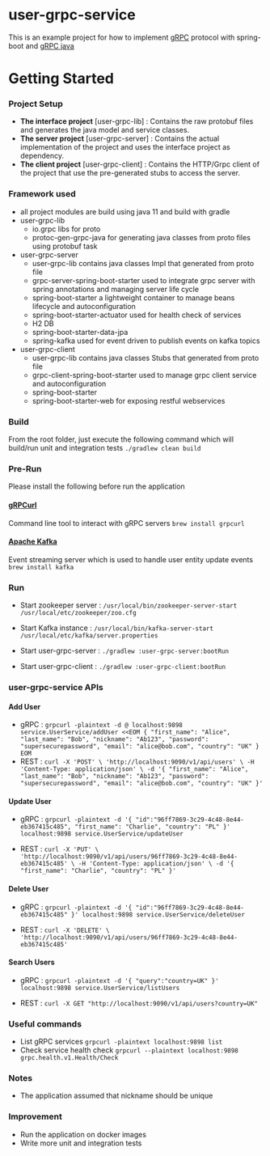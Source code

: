 # user-grpc-service
This is an example project for how to implement [gRPC](https://grpc.io/docs/languages/java/) protocol with spring-boot and [gRPC java](https://grpc.io/docs/languages/java/)

# Getting Started

### Project Setup

* **The interface project** [user-grpc-lib] : Contains the raw protobuf files and generates the java model and service classes.
* **The server project** [user-grpc-server] : Contains the actual implementation of the project and uses the interface project as dependency.
* **The client project** [user-grpc-client] : Contains the HTTP/Grpc client of the project that use the pre-generated stubs to access the server.


### Framework used

* all project modules are build using java 11 and build with gradle
* user-grpc-lib
  * io.grpc libs for proto
  * protoc-gen-grpc-java for generating java classes from proto files using protobuf task
* user-grpc-server
  * user-grpc-lib contains java classes Impl that generated from proto file
  * grpc-server-spring-boot-starter used to integrate grpc server with spring annotations and managing server life cycle
  * spring-boot-starter a lightweight container to manage beans lifecycle and autoconfiguration
  * spring-boot-starter-actuator used for health check of services
  * H2 DB
  * spring-boot-starter-data-jpa
  * spring-kafka used for event driven to publish events on kafka topics
* user-grpc-client
  * user-grpc-lib contains java classes Stubs that generated from proto file
  * grpc-client-spring-boot-starter used to manage grpc client service and autoconfiguration
  * spring-boot-starter
  * spring-boot-starter-web for exposing restful webservices


### Build
From the root folder, just execute the following command which will build/run unit and integration tests
`./gradlew clean build`



### Pre-Run

Please install the following before run the application

#### [gRPCurl](https://github.com/fullstorydev/grpcurl)
Command line tool to interact with gRPC servers
`brew install grpcurl`


#### [Apache Kafka](https://kafka.apache.org/)
Event streaming server which is used to handle user entity update events
`brew install kafka`



### Run

* Start zookeeper server : 
`/usr/local/bin/zookeeper-server-start /usr/local/etc/zookeeper/zoo.cfg`

* Start Kafka instance :
`/usr/local/bin/kafka-server-start /usr/local/etc/kafka/server.properties`

* Start user-grpc-server :
`./gradlew :user-grpc-server:bootRun`

* Start user-grpc-client :
`./gradlew :user-grpc-client:bootRun`


### user-grpc-service APIs

#### Add User
* gRPC :
  `grpcurl -plaintext -d @ localhost:9898 service.UserService/addUser <<EOM
  {
      "first_name": "Alice",
      "last_name": "Bob",
      "nickname": "Ab123",
      "password": "supersecurepassword",
      "email": "alice@bob.com",
      "country": "UK"
  }
EOM`
* REST :
  `curl -X 'POST' \
           'http://localhost:9090/v1/api/users' \
           -H 'Content-Type: application/json' \
           -d '{
                  "first_name": "Alice",
                  "last_name": "Bob",
                  "nickname": "Ab123",
                  "password": "supersecurepassword",
                  "email": "alice@bob.com",
                  "country": "UK"
           }'`


#### Update User
* gRPC :
  `grpcurl -plaintext -d '{ "id":"96ff7869-3c29-4c48-8e44-eb367415c485", "first_name": "Charlie", "country": "PL" }' localhost:9898 service.UserService/updateUser`

* REST :
  `curl -X 'PUT' \
  'http://localhost:9090/v1/api/users/96ff7869-3c29-4c48-8e44-eb367415c485' \
  -H 'Content-Type: application/json' \
  -d '{
          "first_name": "Charlie",
          "country": "PL"
      }'`

#### Delete User
* gRPC :
  `grpcurl -plaintext -d '{ "id":"96ff7869-3c29-4c48-8e44-eb367415c485" }' localhost:9898 service.UserService/deleteUser`

* REST :
  `curl -X 'DELETE' \
  'http://localhost:9090/v1/api/users/96ff7869-3c29-4c48-8e44-eb367415c485'`



#### Search Users
* gRPC :
  `grpcurl -plaintext -d '{ "query":"country=UK" }' localhost:9898 service.UserService/listUsers`

* REST :
  `curl -X GET "http://localhost:9090/v1/api/users?country=UK"`



### Useful commands
* List gRPC services
  `grpcurl -plaintext localhost:9898 list`
* Check service health check
  `grpcurl --plaintext localhost:9898 grpc.health.v1.Health/Check`


### Notes
* The application assumed that nickname should be unique

### Improvement
* Run the application on docker images
* Write more unit and integration tests
